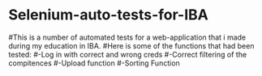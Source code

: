 # Selenium-auto-tests-for-IBA
#This is a number of automated tests for a web-application that i made during my education in IBA.
#Here is some of the functions that had been tested:
#-Log in with correct and wrong creds
#-Correct filtering of the compitences
#-Upload function
#-Sorting Function
